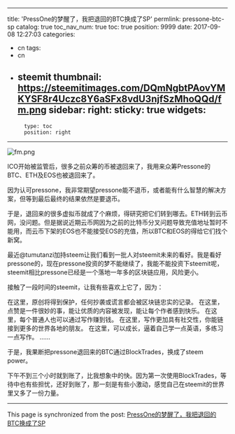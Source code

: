 
---
title: 'PressOne的梦醒了，我把退回的BTC换成了SP'
permlink: pressone-btc-sp
catalog: true
toc_nav_num: true
toc: true
position: 9999
date: 2017-09-08 12:27:03
categories:
- cn
tags:
- cn
- steemit
thumbnail: https://steemitimages.com/DQmNgbtPAovYMKYSF8r4Uczc8Y6aSFx8vdU3njfSzMhoQQd/fm.png
sidebar:
    right:
        sticky: true
widgets:
    -
        type: toc
        position: right
---


![fm.png](https://steemitimages.com/DQmNgbtPAovYMKYSF8r4Uczc8Y6aSFx8vdU3njfSzMhoQQd/fm.png)

ICO开始被监管后，很多之前众筹的币被退回来了，我用来众筹Pressone的BTC、ETH及EOS也被退回来了。

因为认可pressone，我非常期望pressone能不退币，或者能有什么智慧的解决方案，但等到最后最终的结果依然是要退币。

于是，退回来的很多虚拟币就成了个麻烦，得研究把它们转到哪去。ETH转到云币网，没问题。但是据说近期云币网因为之前的比特币分叉问题导致充值地址暂时不能用，而云币下架的EOS也不能接受EOS的充值，所以BTC和EOS的得给它们找个新窝。

最近@tumutanzi加持steem让我们看到一批人对steemit未来的看好。我是看好pressone的，现在pressone投资的梦不能继续了，我能不能投资下steemit呢，steemit相比pressone已经是一个落地一年多的区块链应用，风险更小。

接触了一段时间的steemit，让我有些喜欢上它了，因为：

在这里，原创将得到保护，任何抄袭或谎言都会被区块链忠实的记录。
在这里，点赞是一件很妙的事，能让优质的内容被发现，能让每个作者感到快乐。
在这里，每个普通人也可以通过写作赚到钱。
在这里，写作更加具有社交性，你能链接到更多的世界各地的朋友。
在这里，可以成长，逼着自己学一点英语，多练习一点写作。
......

于是，我果断把pressone退回来的BTC通过BlockTrades，换成了steem power。

下午不到三个小时就到账了，比我想象中的快。因为第一次使用BlockTrades，等待中也有些担忧，还好到账了，那一刻是有些小激动，感觉自己在steemit的世界里又多了一份力量。

- - -

This page is synchronized from the post: [PressOne的梦醒了，我把退回的BTC换成了SP](https://steemit.com/@yellowbird/pressone-btc-sp)
